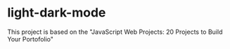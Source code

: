 # light-dark-mode
This project is based on the "JavaScript Web Projects: 20 Projects to Build Your Portofolio"
